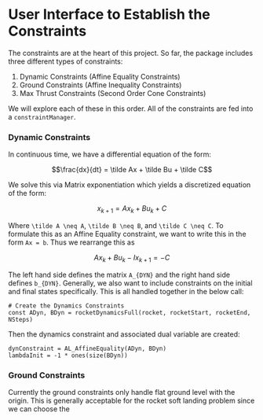 # User Interface to Establish the Constraints

The constraints are at the heart of this project. So far, the package includes
three different types of constraints:
1. Dynamic Constraints (Affine Equality Constraints)
2. Ground Constraints (Affine Inequality Constraints)
3. Max Thrust Constraints (Second Order Cone Constraints)

We will explore each of these in this order. All of the constraints are fed
into a `constraintManager`.

### Dynamic Constraints
In continuous time, we have a differential equation of the form:

```math
\frac{dx}{dt} = \tilde Ax + \tilde Bu + \tilde C
```

We solve this via Matrix exponentiation which yields a discretized equation
of the form:

```math
x_{k+1} = A x_k + B u_k + C
```

Where ``\tilde A \neq A``, ``\tilde B \neq B``, and ``\tilde C \neq C``. To
formulate this as an Affine Equality constraint, we want to write this in the
form ``Ax = b``. Thus we rearrange this as

```math
A x_k + B u_k - I x_{k+1} = -C
```

The left hand side defines the matrix ``A_{DYN}`` and the right hand side
defines ``b_{DYN}``. Generally, we also want to include constraints on the
initial and final states specifically. This is all handled together in the
below call:

```@example
# Create the Dynamics Constraints
const ADyn, BDyn = rocketDynamicsFull(rocket, rocketStart, rocketEnd, NSteps)
```

Then the dynamics constraint and associated dual variable are created:
```@example
dynConstraint = AL_AffineEquality(ADyn, BDyn)
lambdaInit = -1 * ones(size(BDyn))
```


### Ground Constraints
Currently the ground constraints only handle flat ground level with the origin.
This is generally acceptable for the rocket soft landing problem since we can
choose the 
